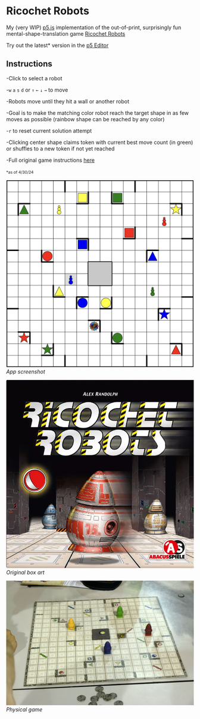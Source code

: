 # Ricochet Robots

My (very WIP) [p5.js](https://p5js.org/) implementation of the out-of-print, surprisingly fun mental-shape-translation game [Ricochet Robots](https://en.wikipedia.org/wiki/Ricochet_Robots)

Try out the latest* version in the [p5 Editor](https://editor.p5js.org/briansmiley/sketches/LJjfo8k1P)

**Instructions**
-
-Click to select a robot

-`w` `a` `s` `d` or `↑` `←` `↓` `→` to move

-Robots move until they hit a wall or another robot

-Goal is to make the matching color robot reach the target shape in as few moves as possible (rainbow shape can be reached by any color)

-`r` to reset current solution attempt

-Clicking center shape claims token with current best move count (in green) or shuffles to a new token if not yet reached

-Full original game instructions [here](https://images-cdn.zmangames.com/us-east-1/filer_public/c0/b4/c0b482f1-ad3e-4e5d-ae48-0c11aa7c317a/en-ricochet_robot-rules.pdf)


<span style="font-size:.75em;">*as of 4/30/24</span>

![App screenshot](./images/canvas.png)
*App screenshot*

![Box art](./images/ricochet_robots_box.png)
*Original box art*

![Board game image](./images/ricochet_robots_real.jpeg)
*Physical game*

